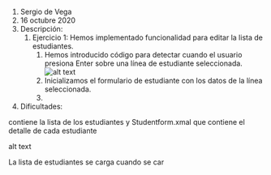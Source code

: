1. Sergio de Vega
2. 16 octubre 2020
3. Descripción:
   1. Ejercicio 1: Hemos implementado funcionalidad para editar la lista de estudiantes.
      1. Hemos introducido código para detectar cuando el usuario presiona Enter sobre una línea de estudiante seleccionada. ![alt text](\images\Captura1.png)
      2. Inicializamos el formulario de estudiante con los datos de la línea seleccionada.
      3. 
4. Dificultades:

contiene la lista de los estudiantes y Studentform.xmal que contiene el detalle de cada estudiante

alt text

La lista de estudiantes se carga cuando se car
